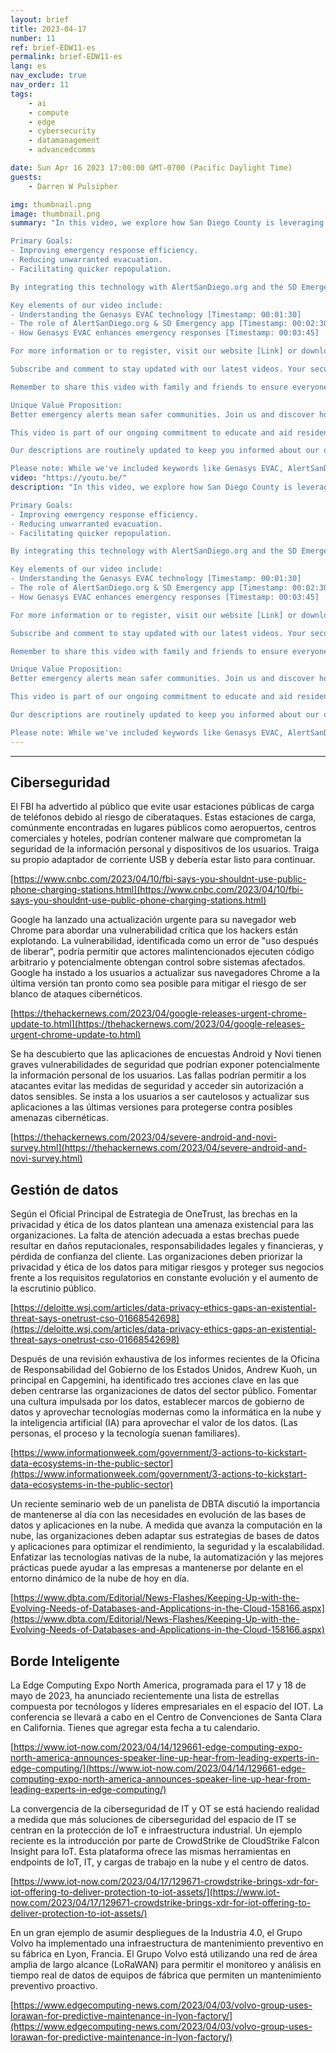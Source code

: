 ```yaml
---
layout: brief
title: 2023-04-17
number: 11
ref: brief-EDW11-es
permalink: brief-EDW11-es
lang: es
nav_exclude: true
nav_order: 11
tags:
    - ai
    - compute
    - edge
    - cybersecurity
    - datamanagement
    - advancedcomms

date: Sun Apr 16 2023 17:00:00 GMT-0700 (Pacific Daylight Time)
guests:
    - Darren W Pulsipher

img: thumbnail.png
image: thumbnail.png
summary: "In this video, we explore how San Diego County is leveraging innovative technology to make emergency evacuations more precise and efficient. With the launch of Genasys EVAC, a system designed to fine-tune emergency alerts based on geo-location, they're carving out detailed mapping zones to ensure unnecessary evacuations and faster repopulations. 

Primary Goals:
- Improving emergency response efficiency.
- Reducing unwarranted evacuation.
- Facilitating quicker repopulation.

By integrating this technology with AlertSanDiego.org and the SD Emergency app, registered users don't need extra downloads to leverage its benefits. As the fire season approaches, officials are urging residents to stay informed and prepared, knowing this advanced technology is in place for their protection.

Key elements of our video include:
- Understanding the Genasys EVAC technology [Timestamp: 00:01:30]
- The role of AlertSanDiego.org & SD Emergency app [Timestamp: 00:02:30]
- How Genasys EVAC enhances emergency responses [Timestamp: 00:03:45]

For more information or to register, visit our website [Link] or download the SD Emergency app today.

Subscribe and comment to stay updated with our latest videos. Your security is our priority.

Remember to share this video with family and friends to ensure everyone is prepared for an emergency situation. 

Unique Value Proposition: 
Better emergency alerts mean safer communities. Join us and discover how we're making that happen!

This video is part of our ongoing commitment to educate and aid residents in times of crisis, reinforcing our mission to build a safer and prepared community. 

Our descriptions are routinely updated to keep you informed about our ongoing projects, new initiatives, and pertinent events.

Please note: While we've included keywords like Genasys EVAC, AlertSanDiego.org, and SD Emergency app, our language is designed for easy understanding. Let's make safety accessible and universal.Blog: https://embracingdigital.org/brief-EDW70-frPodcast: https://share.transistor.fm/s/864bee12"
video: "https://youtu.be/"
description: "In this video, we explore how San Diego County is leveraging innovative technology to make emergency evacuations more precise and efficient. With the launch of Genasys EVAC, a system designed to fine-tune emergency alerts based on geo-location, they're carving out detailed mapping zones to ensure unnecessary evacuations and faster repopulations. 

Primary Goals:
- Improving emergency response efficiency.
- Reducing unwarranted evacuation.
- Facilitating quicker repopulation.

By integrating this technology with AlertSanDiego.org and the SD Emergency app, registered users don't need extra downloads to leverage its benefits. As the fire season approaches, officials are urging residents to stay informed and prepared, knowing this advanced technology is in place for their protection.

Key elements of our video include:
- Understanding the Genasys EVAC technology [Timestamp: 00:01:30]
- The role of AlertSanDiego.org & SD Emergency app [Timestamp: 00:02:30]
- How Genasys EVAC enhances emergency responses [Timestamp: 00:03:45]

For more information or to register, visit our website [Link] or download the SD Emergency app today.

Subscribe and comment to stay updated with our latest videos. Your security is our priority.

Remember to share this video with family and friends to ensure everyone is prepared for an emergency situation. 

Unique Value Proposition: 
Better emergency alerts mean safer communities. Join us and discover how we're making that happen!

This video is part of our ongoing commitment to educate and aid residents in times of crisis, reinforcing our mission to build a safer and prepared community. 

Our descriptions are routinely updated to keep you informed about our ongoing projects, new initiatives, and pertinent events.

Please note: While we've included keywords like Genasys EVAC, AlertSanDiego.org, and SD Emergency app, our language is designed for easy understanding. Let's make safety accessible and universal.Blog: https://embracingdigital.org/brief-EDW70-frPodcast: https://share.transistor.fm/s/864bee12"
---
```






---

## Ciberseguridad

El FBI ha advertido al público que evite usar estaciones públicas de carga de teléfonos debido al riesgo de ciberataques. Estas estaciones de carga, comúnmente encontradas en lugares públicos como aeropuertos, centros comerciales y hoteles, podrían contener malware que comprometan la seguridad de la información personal y dispositivos de los usuarios. Traiga su propio adaptador de corriente USB y debería estar listo para continuar.

[https://www.cnbc.com/2023/04/10/fbi-says-you-shouldnt-use-public-phone-charging-stations.html](https://www.cnbc.com/2023/04/10/fbi-says-you-shouldnt-use-public-phone-charging-stations.html)

Google ha lanzado una actualización urgente para su navegador web Chrome para abordar una vulnerabilidad crítica que los hackers están explotando. La vulnerabilidad, identificada como un error de "uso después de liberar", podría permitir que actores malintencionados ejecuten código arbitrario y potencialmente obtengan control sobre sistemas afectados. Google ha instado a los usuarios a actualizar sus navegadores Chrome a la última versión tan pronto como sea posible para mitigar el riesgo de ser blanco de ataques cibernéticos.

[https://thehackernews.com/2023/04/google-releases-urgent-chrome-update-to.html](https://thehackernews.com/2023/04/google-releases-urgent-chrome-update-to.html)

Se ha descubierto que las aplicaciones de encuestas Android y Novi tienen graves vulnerabilidades de seguridad que podrían exponer potencialmente la información personal de los usuarios. Las fallas podrían permitir a los atacantes evitar las medidas de seguridad y acceder sin autorización a datos sensibles. Se insta a los usuarios a ser cautelosos y actualizar sus aplicaciones a las últimas versiones para protegerse contra posibles amenazas cibernéticas.

[https://thehackernews.com/2023/04/severe-android-and-novi-survey.html](https://thehackernews.com/2023/04/severe-android-and-novi-survey.html)

## Gestión de datos

Según el Oficial Principal de Estrategia de OneTrust, las brechas en la privacidad y ética de los datos plantean una amenaza existencial para las organizaciones. La falta de atención adecuada a estas brechas puede resultar en daños reputacionales, responsabilidades legales y financieras, y pérdida de confianza del cliente. Las organizaciones deben priorizar la privacidad y ética de los datos para mitigar riesgos y proteger sus negocios frente a los requisitos regulatorios en constante evolución y el aumento de la escrutinio público.

[https://deloitte.wsj.com/articles/data-privacy-ethics-gaps-an-existential-threat-says-onetrust-cso-01668542698](https://deloitte.wsj.com/articles/data-privacy-ethics-gaps-an-existential-threat-says-onetrust-cso-01668542698)

Después de una revisión exhaustiva de los informes recientes de la Oficina de Responsabilidad del Gobierno de los Estados Unidos, Andrew Kuoh, un principal en Capgemini, ha identificado tres acciones clave en las que deben centrarse las organizaciones de datos del sector público. Fomentar una cultura impulsada por los datos, establecer marcos de gobierno de datos y aprovechar tecnologías modernas como la informática en la nube y la inteligencia artificial (IA) para aprovechar el valor de los datos. (Las personas, el proceso y la tecnología suenan familiares).

[https://www.informationweek.com/government/3-actions-to-kickstart-data-ecosystems-in-the-public-sector](https://www.informationweek.com/government/3-actions-to-kickstart-data-ecosystems-in-the-public-sector)

Un reciente seminario web de un panelista de DBTA discutió la importancia de mantenerse al día con las necesidades en evolución de las bases de datos y aplicaciones en la nube. A medida que avanza la computación en la nube, las organizaciones deben adaptar sus estrategias de bases de datos y aplicaciones para optimizar el rendimiento, la seguridad y la escalabilidad. Enfatizar las tecnologías nativas de la nube, la automatización y las mejores prácticas puede ayudar a las empresas a mantenerse por delante en el entorno dinámico de la nube de hoy en día.

[https://www.dbta.com/Editorial/News-Flashes/Keeping-Up-with-the-Evolving-Needs-of-Databases-and-Applications-in-the-Cloud-158166.aspx](https://www.dbta.com/Editorial/News-Flashes/Keeping-Up-with-the-Evolving-Needs-of-Databases-and-Applications-in-the-Cloud-158166.aspx)

## Borde Inteligente

La Edge Computing Expo North America, programada para el 17 y 18 de mayo de 2023, ha anunciado recientemente una lista de estrellas compuesta por tecnólogos y líderes empresariales en el espacio del IOT. La conferencia se llevará a cabo en el Centro de Convenciones de Santa Clara en California. Tienes que agregar esta fecha a tu calendario.

[https://www.iot-now.com/2023/04/14/129661-edge-computing-expo-north-america-announces-speaker-line-up-hear-from-leading-experts-in-edge-computing/](https://www.iot-now.com/2023/04/14/129661-edge-computing-expo-north-america-announces-speaker-line-up-hear-from-leading-experts-in-edge-computing/)

La convergencia de la ciberseguridad de IT y OT se está haciendo realidad a medida que más soluciones de ciberseguridad del espacio de IT se centran en la protección de IoT e infraestructura industrial. Un ejemplo reciente es la introducción por parte de CrowdStrike de CloudStrike Falcon Insight para IoT. Esta plataforma ofrece las mismas herramientas en endpoints de IoT, IT, y cargas de trabajo en la nube y el centro de datos.

[https://www.iot-now.com/2023/04/17/129671-crowdstrike-brings-xdr-for-iot-offering-to-deliver-protection-to-iot-assets/](https://www.iot-now.com/2023/04/17/129671-crowdstrike-brings-xdr-for-iot-offering-to-deliver-protection-to-iot-assets/)

En un gran ejemplo de asumir despliegues de la Industria 4.0, el Grupo Volvo ha implementado una infraestructura de mantenimiento preventivo en su fábrica en Lyon, Francia. El Grupo Volvo está utilizando una red de área amplia de largo alcance (LoRaWAN) para permitir el monitoreo y análisis en tiempo real de datos de equipos de fábrica que permiten un mantenimiento preventivo proactivo.

[https://www.edgecomputing-news.com/2023/04/03/volvo-group-uses-lorawan-for-predictive-maintenance-in-lyon-factory/](https://www.edgecomputing-news.com/2023/04/03/volvo-group-uses-lorawan-for-predictive-maintenance-in-lyon-factory/)


